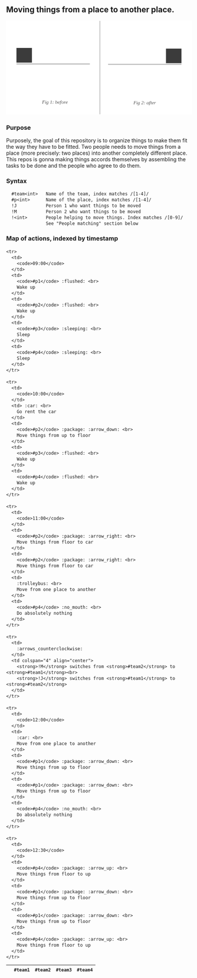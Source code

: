 ## Moving things from a place to another place.

<p align="center">
  <img src="schema.jpg">
</p>

### Purpose

Purposely, the goal of this repository is to organize things to make them fit the way they have to be fitted.
Two people needs to move things from a place (more precisely: two places) into another completely different place.
This repos is gonna making things accords themselves by assembling the tasks to be done and the people who agree to do them.

### Syntax

```
  #team<int>   Name of the team, index matches /[1-4]/
  #p<int>      Name of the place, index matches /[1-4]/
  !J           Person 1 who want things to be moved
  !M           Person 2 who want things to be moved
  !<int>       People helping to move things. Index matches /[0-9]/
               See "People matching" section below
```

### Map of actions, indexed by timestamp

<table>
  <thead>
    <tr>
      <th></th>
      <th><code>#team1</code></th>
      <th><code>#team2</code></th>
      <th><code>#team3</code></th>
      <th><code>#team4</code></th>
    </tr>
  </thead>
  <tbody>

    <tr>
      <td>
        <code>09:00</code>
      </td>
      <td>
        <code>#p1</code> :flushed: <br>
        Wake up
      </td>
      <td>
        <code>#p2</code> :flushed: <br>
        Wake up
      </td>
      <td>
        <code>#p3</code> :sleeping: <br>
        Sleep
      </td>
      <td>
        <code>#p4</code> :sleeping: <br>
        Sleep
      </td>
    </tr>

    <tr>
      <td>
        <code>10:00</code>
      </td>
      <td> :car: <br>
        Go rent the car
      </td>
      <td>
        <code>#p2</code> :package: :arrow_down: <br>
        Move things from up to floor
      </td>
      <td>
        <code>#p3</code> :flushed: <br>
        Wake up
      </td>
      <td>
        <code>#p4</code> :flushed: <br>
        Wake up
      </td>
    </tr>

    <tr>
      <td>
        <code>11:00</code>
      </td>
      <td>
        <code>#p2</code> :package: :arrow_right: <br>
        Move things from floor to car
      </td>
      <td>
        <code>#p2</code> :package: :arrow_right: <br>
        Move things from floor to car
      </td>
      <td>
        :trolleybus: <br>
        Move from one place to another
      </td>
      <td>
        <code>#p4</code> :no_mouth: <br>
        Do absolutely nothing
      </td>
    </tr>

    <tr>
      <td>
        :arrows_counterclockwise:
      </td>
      <td colspan="4" align="center">
        <strong>!M</strong> switches from <strong>#team2</strong> to <strong>#team1</strong><br>
        <strong>!J</strong> switches from <strong>#team1</strong> to <strong>#team2</strong>
      </td>
    </tr>

    <tr>
      <td>
        <code>12:00</code>
      </td>
      <td>
        :car: <br>
        Move from one place to another
      </td>
      <td>
        <code>#p1</code> :package: :arrow_down: <br>
        Move things from up to floor
      </td>
      <td>
        <code>#p1</code> :package: :arrow_down: <br>
        Move things from up to floor
      </td>
      <td>
        <code>#p4</code> :no_mouth: <br>
        Do absolutely nothing
      </td>
    </tr>

    <tr>
      <td>
        <code>12:30</code>
      </td>
      <td>
        <code>#p4</code> :package: :arrow_up: <br>
        Move things from floor to up
      </td>
      <td>
        <code>#p1</code> :package: :arrow_down: <br>
        Move things from up to floor
      </td>
      <td>
        <code>#p1</code> :package: :arrow_down: <br>
        Move things from up to floor
      </td>
      <td>
        <code>#p4</code> :package: :arrow_up: <br>
        Move things from floor to up
      </td>
    </tr>

  </tbody>
</table>

